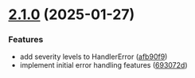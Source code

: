 # [2.1.0](https://github.com/fvena/handler-error/compare/v2.0.0...v2.1.0) (2025-01-27)


### Features

* add severity levels to HandlerError ([afb90f9](https://github.com/fvena/handler-error/commit/afb90f97deac7be107f63924a8bbff74b24825ce))
* implement initial error handling features ([693072d](https://github.com/fvena/handler-error/commit/693072d940d9dca3cfa83d277a73892ad177a959))
